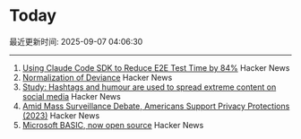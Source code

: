 # Today

最近更新时间: 2025-09-07 04:06:30

--- 
1. [Using Claude Code SDK to Reduce E2E Test Time by 84%](https://jampauchoa.substack.com/p/best-of-both-worlds-using-claude) Hacker News
2. [Normalization of Deviance](https://danluu.com/wat/) Hacker News
3. [Study: Hashtags and humour are used to spread extreme content on social media](https://news.ku.dk/all_news/2025/09/hashtags-and-humour-are-used-to-spread-extreme-content-on-social-media/) Hacker News
4. [Amid Mass Surveillance Debate, Americans Support Privacy Protections (2023)](https://demandprogresseducationfund.org/new-polling-as-mass-surveillance-debate-reaches-final-stages-in-congress-americans-demonstrate-overwhelming-support-for-increased-privacy-protections/) Hacker News
5. [Microsoft BASIC, now open source](https://www.pcworld.com/article/2898698/microsofts-first-ever-programming-language-was-just-open-sourced.html) Hacker News
